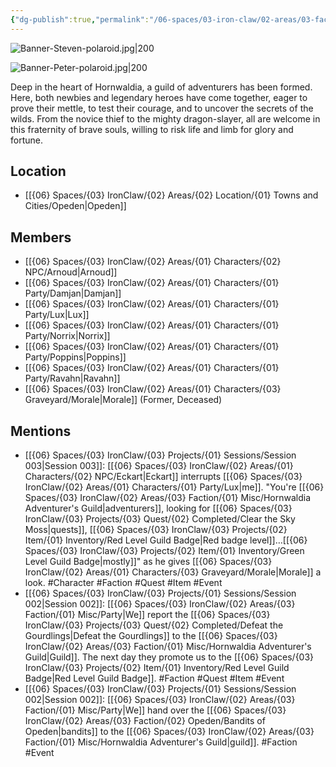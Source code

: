 ```yaml
---
{"dg-publish":true,"permalink":"/06-spaces/03-iron-claw/02-areas/03-faction/01-misc/hornwaldia-adventurer-s-guild/","title":"Hornwaldia Adventurer's Guild"}
---
```



![Banner-Steven-polaroid.jpg|200](/img/user/%7B06%7D%20Spaces/%7B03%7D%20IronClaw/%7B04%7D%20Support%20Notes/%7B99%7D%20Media/%7B02%7D%20Polaroid/Banner-Steven-polaroid.jpg)

![Banner-Peter-polaroid.jpg|200](/img/user/%7B06%7D%20Spaces/%7B03%7D%20IronClaw/%7B04%7D%20Support%20Notes/%7B99%7D%20Media/%7B02%7D%20Polaroid/Banner-Peter-polaroid.jpg)

Deep in the heart of Hornwaldia, a guild of adventurers has been formed. Here, both newbies and legendary heroes have come together, eager to prove their mettle, to test their courage, and to uncover the secrets of the wilds. From the novice thief to the mighty dragon-slayer, all are welcome in this fraternity of brave souls, willing to risk life and limb for glory and fortune.

## Location

- [[{06} Spaces/{03} IronClaw/{02} Areas/{02} Location/{01} Towns and Cities/Opeden\|Opeden]]

## Members

- [[{06} Spaces/{03} IronClaw/{02} Areas/{01} Characters/{02} NPC/Arnoud\|Arnoud]]
- [[{06} Spaces/{03} IronClaw/{02} Areas/{01} Characters/{01} Party/Damjan\|Damjan]]
- [[{06} Spaces/{03} IronClaw/{02} Areas/{01} Characters/{01} Party/Lux\|Lux]]
- [[{06} Spaces/{03} IronClaw/{02} Areas/{01} Characters/{01} Party/Norrix\|Norrix]]
- [[{06} Spaces/{03} IronClaw/{02} Areas/{01} Characters/{01} Party/Poppins\|Poppins]]
- [[{06} Spaces/{03} IronClaw/{02} Areas/{01} Characters/{01} Party/Ravahn\|Ravahn]]
- [[{06} Spaces/{03} IronClaw/{02} Areas/{01} Characters/{03} Graveyard/Morale\|Morale]] (Former, Deceased)

## Mentions

- [[{06} Spaces/{03} IronClaw/{03} Projects/{01} Sessions/Session 003\|Session 003]]: [[{06} Spaces/{03} IronClaw/{02} Areas/{01} Characters/{02} NPC/Eckart\|Eckart]] interrupts [[{06} Spaces/{03} IronClaw/{02} Areas/{01} Characters/{01} Party/Lux\|me]]. "You're [[{06} Spaces/{03} IronClaw/{02} Areas/{03} Faction/{01} Misc/Hornwaldia Adventurer's Guild\|adventurers]], looking for [[{06} Spaces/{03} IronClaw/{03} Projects/{03} Quest/{02} Completed/Clear the Sky Moss\|quests]], [[{06} Spaces/{03} IronClaw/{03} Projects/{02} Item/{01} Inventory/Red Level Guild Badge\|Red badge level]]…[[{06} Spaces/{03} IronClaw/{03} Projects/{02} Item/{01} Inventory/Green Level Guild Badge\|mostly]]" as he gives [[{06} Spaces/{03} IronClaw/{02} Areas/{01} Characters/{03} Graveyard/Morale\|Morale]] a look. #Character #Faction #Quest #Item #Event
- [[{06} Spaces/{03} IronClaw/{03} Projects/{01} Sessions/Session 002\|Session 002]]: [[{06} Spaces/{03} IronClaw/{02} Areas/{03} Faction/{01} Misc/Party\|We]] report the [[{06} Spaces/{03} IronClaw/{03} Projects/{03} Quest/{02} Completed/Defeat the Gourdlings\|Defeat the Gourdlings]] to the [[{06} Spaces/{03} IronClaw/{02} Areas/{03} Faction/{01} Misc/Hornwaldia Adventurer's Guild\|Guild]]. The next day they promote us to the [[{06} Spaces/{03} IronClaw/{03} Projects/{02} Item/{01} Inventory/Red Level Guild Badge\|Red Level Guild Badge]]. #Faction #Quest #Item #Event
- [[{06} Spaces/{03} IronClaw/{03} Projects/{01} Sessions/Session 002\|Session 002]]: [[{06} Spaces/{03} IronClaw/{02} Areas/{03} Faction/{01} Misc/Party\|We]] hand over the [[{06} Spaces/{03} IronClaw/{02} Areas/{03} Faction/{02} Opeden/Bandits of Opeden\|bandits]] to the [[{06} Spaces/{03} IronClaw/{02} Areas/{03} Faction/{01} Misc/Hornwaldia Adventurer's Guild\|guild]]. #Faction #Event

